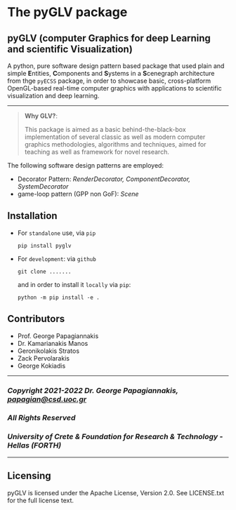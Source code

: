 # The pyGLV package

## pyGLV (computer **G**raphics for deep **L**earning and scientific **V**isualization)

A python, pure software design pattern based package that used plain and simple **E**ntities, **C**omponents and **S**ystems in a **S**cenegraph architecture from thge `pyECSS` package, in order to showcase basic, cross-platform OpenGL-based real-time computer graphics with applications to scientific visualization and deep learning.

---


> **Why GLV?**:
>
> This package is aimed as a basic behind-the-black-box implementation of several classic as well as modern computer graphics  methodologies, algorithms and techniques, aimed for teaching as well as framework for novel research.

The following software design patterns are employed:

- Decorator Pattern: *RenderDecorator, ComponentDecorator, SystemDecorator*
- game-loop pattern (GPP non GoF): *Scene*

## Installation

- For `standalone` use, via `pip`

  ```
  pip install pyglv
  ```

- For `development`: via `github`

  ```
  git clone .......
  ```

  and in order to install it `locally` via `pip`:

  ```
  python -m pip install -e .
  ```

## Contributors

- Prof. George Papagiannakis
- Dr. Kamarianakis Manos
- Geronikolakis Stratos
- Zack Pervolarakis
- George Kokiadis
  
---

### *Copyright 2021-2022 Dr. George Papagiannakis,  papagian@csd.uoc.gr*

### *All Rights Reserved*

### *University of Crete & Foundation for Research & Technology - Hellas (FORTH)*

---
## Licensing

pyGLV is licensed under the Apache License, Version 2.0. See
LICENSE.txt for the full license text.
